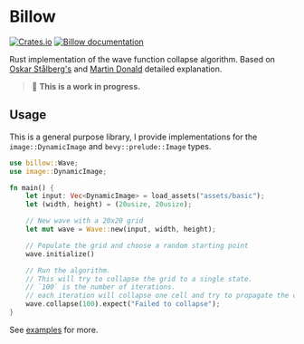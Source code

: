 # Billow
[![Crates.io](https://img.shields.io/crates/v/billow.svg?color=blue)](https://crates.io/crates/billow)
[![Billow documentation](https://docs.rs/billow/badge.svg)](https://docs.rs/billow)

Rust implementation of the wave function collapse algorithm.
Based on [Oskar Stålberg's](https://www.youtube.com/watch?v=0bcZb-SsnrA) and [Martin Donald](https://www.youtube.com/watch?v=2SuvO4Gi7uY) detailed explanation.

> 🚧 **This is a work in progress.**


## Usage

This is a general purpose library, I provide implementations for the `image::DynamicImage` and `bevy::prelude::Image` types.

```rust
use billow::Wave;
use image::DynamicImage;

fn main() {
    let input: Vec<DynamicImage> = load_assets("assets/basic");
    let (width, height) = (20usize, 20usize);

    // New wave with a 20x20 grid
    let mut wave = Wave::new(input, width, height);

    // Populate the grid and choose a random starting point
    wave.initialize()

    // Run the algorithm.
    // This will try to collapse the grid to a single state.
    // `100` is the number of iterations.
    // each iteration will collapse one cell and try to propagate the changes.
    wave.collapse(100).expect("Failed to collapse");
}
```

See [examples](examples/README.md) for more.
